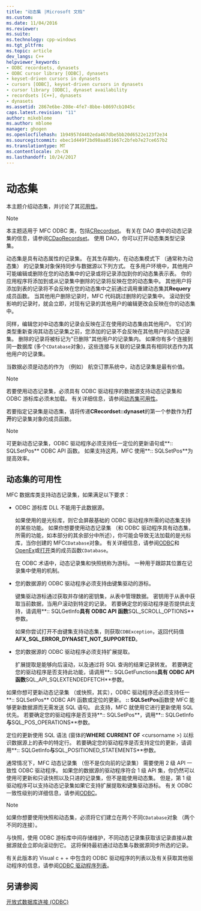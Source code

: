 ```yaml
---
title: "动态集 |Microsoft 文档"
ms.custom: 
ms.date: 11/04/2016
ms.reviewer: 
ms.suite: 
ms.technology: cpp-windows
ms.tgt_pltfrm: 
ms.topic: article
dev_langs: C++
helpviewer_keywords:
- ODBC recordsets, dynasets
- ODBC cursor library [ODBC], dynasets
- keyset-driven cursors in dynasets
- cursors [ODBC], keyset-driven cursors in dynasets
- cursor library [ODBC], dynaset availability
- recordsets [C++], dynasets
- dynasets
ms.assetid: 2867e6be-208e-4fe7-8bbe-b8697cb1045c
caps.latest.revision: "11"
author: mikeblome
ms.author: mblome
manager: ghogen
ms.openlocfilehash: 1b94957d4402eda467dbe5bb20d6522e123f2e34
ms.sourcegitcommit: ebec1d449f2bd98aa851667c2bfeb7e27ce657b2
ms.translationtype: MT
ms.contentlocale: zh-CN
ms.lasthandoff: 10/24/2017
---
```

# <a name="dynaset"></a>动态集
本主题介绍动态集，并讨论了其[可用性](#_core_availability_of_dynasets)。  
  
> [!NOTE]
>  本主题适用于 MFC ODBC 类，包括[CRecordset](../../mfc/reference/crecordset-class.md)。 有关在 DAO 类中的动态记录集的信息，请参阅[CDaoRecordset](../../mfc/reference/cdaorecordset-class.md)。 使用 DAO，你可以打开动态集类型记录集。  
  
 动态集是具有动态属性的记录集。 在其生存期内，在动态集模式下 （通常称为动态集） 的记录集对象保持同步与数据源以下列方式。 在多用户环境中，其他用户可能编辑或删除在您的动态集中的记录或将记录添加到你的动态集表示表。 你的应用程序将添加到或从记录集中删除的记录将反映在您的动态集中。 其他用户将添加到表的记录将不会反映在您的动态集中之前通过调用重建动态集其**Requery**成员函数。 当其他用户删除记录时，MFC 代码跳过删除的记录集中。 滚动到受影响的记录时，就会立即，对现有记录的其他用户的编辑更改会反映在你的动态集中。  
  
 同样，编辑您对中动态集的记录会反映在正在使用的动态集由其他用户。 它们的类型重新查询其动态记录集之前，您添加的记录不会反映在其他用户的动态记录集。 删除的记录将被标记为"已删除"其他用户的记录集内。 如果你有多个连接到同一数据库 (多个`CDatabase`对象)，这些连接与关联的记录集具有相同状态作为其他用户的记录集。  
  
 当数据必须是动态的作为 （例如） 航空订票系统中，动态记录集是最有价值。  
  
> [!NOTE]
>  若要使用动态记录集，必须具有 ODBC 驱动程序的数据源支持动态记录集和 ODBC 游标库必须未加载。 有关详细信息，请参阅[动态集可用性](#_core_availability_of_dynasets)。  
  
 若要指定记录集是动态集，请将传递**CRecordset::dynaset**的第一个参数作为**打开**的记录集对象的成员函数。  
  
> [!NOTE]
>  可更新动态记录集，ODBC 驱动程序必须支持任一定位的更新语句或**:: SQLSetPos** ODBC API 函数。 如果支持这两，MFC 使用**:: SQLSetPos**为提高效率。  
  
##  <a name="_core_availability_of_dynasets"></a>动态集的可用性  
 MFC 数据库类支持动态记录集，如果满足以下要求：  
  
-   ODBC 游标库 DLL 不能用于此数据源。  
  
     如果使用的是光标库，则它会屏蔽基础的 ODBC 驱动程序所需的动态集支持的某些功能。 如果你想要使用动态记录集 （和 ODBC 驱动程序具有动态集，所需的功能，如本部分的其余部分中所述），你可能会导致无法加载的是光标库，当你创建的 MFC`CDatabase`对象。 有关详细信息，请参阅[ODBC](../../data/odbc/odbc-basics.md)和[OpenEx](../../mfc/reference/cdatabase-class.md#openex)或[打开](../../mfc/reference/cdatabase-class.md#open)类的成员函数`CDatabase`。  
  
     在 ODBC 术语中，动态记录集和快照统称为游标。 一种用于跟踪其位置在记录集中使用的机制。  
  
-   您的数据源的 ODBC 驱动程序必须支持由键集驱动的游标。  
  
     键集驱动游标通过获取并存储的密钥集，从表中管理数据。 密钥用于从表中获取当前数据，当用户滚动到特定的记录。 若要确定您的驱动程序是否提供此支持，请调用**:: SQLGetInfo**具有 ODBC API 函数**SQL_SCROLL_OPTIONS**参数。  
  
     如果你尝试打开不由键集支持动态集，则获取`CDBException`，返回代码值**AFX_SQL_ERROR_DYNASET_NOT_SUPPORTED**。  
  
-   您的数据源的 ODBC 驱动程序必须支持扩展提取。  
  
     扩展提取是能够向后滚动，以及通过将 SQL 查询的结果记录转发。 若要确定您的驱动程序是否支持此功能，请调用**:: SQLGetFunctions**具有 ODBC API 函数**SQL_API_SQLEXTENDEDFETCH**参数。  
  
 如果你想可更新动态记录集 （或快照，其实），ODBC 驱动程序还必须支持任一**:: SQLSetPos** ODBC API 函数或定位的更新。 **:: SQLSetPos**函数使 MFC 能够更新数据源而无需发送 SQL 语句。 此支持，MFC 就使用它进行更新使用 SQL 优先。 若要确定您的驱动程序是否支持**:: SQLSetPos**，调用**:: SQLGetInfo**与**SQL_POS_OPERATIONS**参数。  
  
 定位的更新使用 SQL 语法 (窗体的**WHERE CURRENT OF** \<cursorname >) 以标识数据源上的表中的特定行。 若要确定您的驱动程序是否支持定位的更新，请调用**:: SQLGetInfo**与**SQL_POSITIONED_STATEMENTS**参数。  
  
 通常情况下，MFC 动态记录集 （但不是仅向前的记录集） 需要使用 2 级 API 一致性 ODBC 驱动程序。 如果您的数据源的驱动程序符合 1 级 API 集，你仍然可以使用可更新和只读快照以及只进的记录集，但不是能使用动态集。 但是，第 1 级驱动程序可以支持动态记录集如果它支持扩展提取和键集驱动游标。 有关 ODBC 一致性级别的详细信息，请参阅[ODBC](../../data/odbc/odbc-basics.md)。  
  
> [!NOTE]
>  如果你想要使用快照和动态集，必须将它们建立在两个不同`CDatabase`对象 （两个不同的连接）。  
  
 与快照，使用 ODBC 游标库中间存储维护，不同动态记录集获取该记录直接从数据源就会立即向滚动到它。 这将保持最初通过动态集与数据源同步所选的记录。  
  
 有关此版本的 Visual c + + 中包含的 ODBC 驱动程序的列表以及有关获取其他驱动程序的信息，请参阅[ODBC 驱动程序列表](../../data/odbc/odbc-driver-list.md)。  
  
## <a name="see-also"></a>另请参阅  
 [开放式数据库连接 (ODBC)](../../data/odbc/open-database-connectivity-odbc.md)